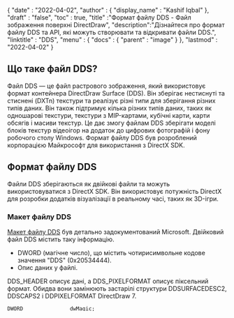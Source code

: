 {
  "date" : "2022-04-02",
  "author" : {
    "display_name" : "Kashif Iqbal"
},
  "draft" : "false",
  "toc" : true,
  "title" :"Формат файлу DDS - Файл зображення поверхні DirectDraw",
  "description":"Дізнайтеся про формат файлу DDS та API, які можуть створювати та відкривати файли DDS.",
  "linktitle" : "DDS",
  "menu" : {
    "docs" : {
      "parent" : "image"
}
},
  "lastmod" : "2022-04-02"
}

## Що таке файл DDS?

Файл DDS — це файл растрового зображення, який використовує формат контейнера DirectDraw Surface (DDS). Він зберігає нестиснуті та стиснені (DXTn) текстури та реалізує різні типи для зберігання різних типів даних. Він також підтримує кілька різних типів даних, таких як одношарові текстури, текстури з MIP-картами, кубічні карти, карти обсягів і масиви текстур. Це дає змогу файлам DDS зберігати моделі блоків текстур відеоігор на додаток до цифрових фотографій і фону робочого столу Windows. Формат файлу DDS був розроблений корпорацією Майкрософт для використання з DirectX SDK.

## Формат файлу DDS

Файли DDS зберігаються як двійкові файли та можуть використовуватися з DirectX SDK. Він використовує потужність DirectX для розробки додатків візуалізації в реальному часі, таких як 3D-ігри.

### Макет файлу DDS

[Макет файлу DDS](https://learn.microsoft.com/en-us/windows/win32/direct3ddds/dx-graphics-dds-pguide#dds-file-layout) був детально задокументований Microsoft. Двійковий файл DDS містить таку інформацію.

* DWORD (магічне число), що містить чотирисимвольне кодове значення "DDS" (0x20534444).
* Опис даних у файлі.

DDS_HEADER описує дані, а DDS_PIXELFORMAT описує піксельний формат. Обидва вони замінюють застарілі структури DDSURFACEDESC2, DDSCAPS2 і DDPIXELFORMAT DirectDraw 7.

```
DWORD               dwMagic;
DDS_HEADER          header;
```

У [посібнику з програмування формату файлу DDS](https://learn.microsoft.com/en-us/windows/win32/direct3ddds/dx-graphics-dds-pguide) докладніше описано технічні деталі цього формату файлу.

## Список літератури

* [DDS – Вікіпедія](https://en.wikipedia.org/wiki/DirectDraw_Surface)
* [Технічний довідковий посібник із форматом файлу ZSoft PCX](http://qzx.com/pc-gpe/pcx.txt)

